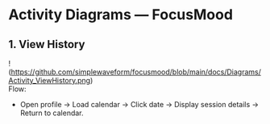 # Activity Diagrams — FocusMood

## 1. View History
!(https://github.com/simplewaveform/focusmood/blob/main/docs/Diagrams/Activity_ViewHistory.png)  
Flow:
- Open profile → Load calendar → Click date → Display session details → Return to calendar.
